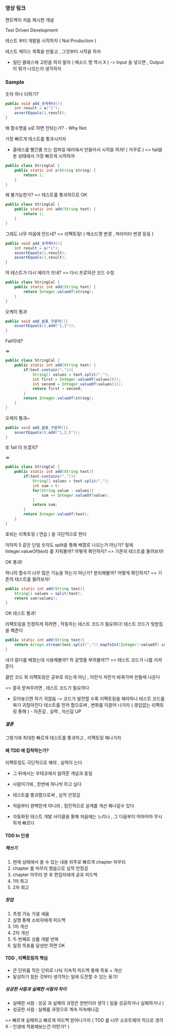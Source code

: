 ### 영상 링크



켄트백이 처음 제시한 개념

Test Driven Development

테스트 부터 개발을 시작하자
( Not Production )

테스트 케이스 목록을 만들고 , 그것부터 시작을 하자

- 일단 클래스에 고민을 하지 말자 ( 메소드 명 역시 X )
	-> Input 을 넣으면 , Output이 뭐가 나오는지 생각하자

### Sample

숫자 하나 더하기?

```java
public void add_숫자하나(){
	int result = a("1");
	assertEquals(1,result);
}
```

왜 함수명을 a로 하면 안되는가? - Why Not

가장 빠르게 테스트를 통과시키자
- 클래스를 빨간줄 뜨는 컴파일 에러에서 만들어서 시작을 하자! ( 거꾸로 )
=> fail을 본 상태에서 가장 빠르게 시작하자

```java
public class StringCal {
	public static int a(String string) {
		return 1;
	}
}
```

왜 불가능한가?
=> 테스트를 통과하므로 OK

```java
public class StringCal {
	public static int add(String text) {
		return 1;
	}
}
```

그래도 너무 마음에 안드네?
=> 리팩토링! ( 메소드명 변경 , 파라미터 변경 등등 )

```java
public void add_숫자하나(){
	int result = a("1");
	assertEquals(1,result);
	assertEquals(2,result);
}
```

어 테스트가 다시 에러가 뜨네?
=> 다시 프로덕션 코드 수정

```java
public class StringCal {
	public static int add(String text) {
		return Integer.valueOf(string);
	}
}
```

오케이 통과

```java
public void add_쉼표_구문자(){
	assertEquals(3,add("1,2"));
}
```

Fail이네?

=>

```java
public class StringCal {
	public static int add(String text) {
		if(text.contain(",")){
			String[] values = text.split(",");
			int first = Integer.valueOf(values[0]);
			int second = Integer.valueOf(values[1]);
			return first + second;
		}
		return Integer.valueOf(string);
	}
}
```

오케이 통과~

```java
public void add_쉼표_구문자(){
	assertEquals(8,add("1,2,5"));
}
```

또 fail 이 뜨겠지?

=>

```java
public class StringCal {
	public static int add(String text){
		if(text.contains(",")){	
			String[] values = text.split(",");
			int sum = 0;
			for(String value : values){
				sum += Integer.valueOf(value);
			}
			return sum;
		}
		return Integer.valueOf(text);
	}
}
```

포비는 리폭토링 ( 연습 ) 을 극단적으로 한다

어차피 5 같은 단일 숫자도 split을 통해 배열로 나오는거 아닌가?
밑에 Integer.valueOf(text) 를 지워볼까?
어떻게 확인하지?
=> 기존의 테스트를 돌려보자!

OK 통과!

하나의 함수가 너무 많은 기능을 하는거 아닌가?
분리해볼까?
어떻게 확인하지?
=> 기존의 테스트를 돌려보자!

```java
public static int add(String text){
	String[] values = split(text);
	return sum(values);
}
```

OK 테스트 통과!

리팩토링을 진정하게 하려면 , 작동하는 테스트 코드가 필요하다!
테스트 코드가 둿받침을 해준다

```java
public static int add(String text){
	return Arrays.stream(text.split(",")).mapToInt(Integer::valueOf).sum();
}
```

내가 람다를 배웠는데 사용해볼까?
하 겉멋좀 부려볼까??
 => 테스트 코드가 나를 지켜준다


클린 코드 와 리팩토링은 공부로 되는게 아닌 , 이런식 저런식 바꿔가며 만들때 나온다

=> 결국 받쳐주려면 , 테스트 코드가 필요하다

- 모아놓으면 하기 귀찮음 -> 코드가 발전할 수록 리팩토링을 해야하나 테스트 코드를 짜기 귀찮아진다
테스트를 먼저 함으로써 , 변화를 이끌어 나가자 ( 끊임없는 리팩토링 통해 ) - 자존감 , 실력 , 자신감 UP

##### 결론

그렇기에 최대한 빠르게 테스트를 통과하고 , 리팩토링 해나가자

#### 왜 TDD 에 집착하는가?

리팩토링도 극단적으로 해야 , 실력이 는다


- 그 뒤에서는 우테코에서 알려준 개념과 동일

- 사람이기에 , 한번에 하나씩 하고 싶다

- 테스트를 통과함으로써 , 심적 안정감

- 처음부터 완벽한게 아니라 , 점진적으로 설계를 개선 해나갈수 있다

- 자동화된 테스트 개발 사이클을 통해
처음에는 느리나 , 그 다음부터 어마어마 무시하게 빠르다

#### TDD In 인생

##### 책쓰기

1. 현재 상태에서 쓸 수 있는 내용 위주로 빠르게 chapter 마무리
2. chapter 를 마무리 했음으로 심적 안정감
3. chapter 마무리 한 후 편집자에게 공유 피드백
4. 1차 회고
5. 2차 회고
##### 창업

1. 측정 가능 가설 세움
2. 실행 통해 소비자에게 피드백
3. 1차 개선
4. 2차 개선
5. 두 번째로 상품 개발 반복
6. 일정 목표를 달성만 하면 OK
#### TDD , 리팩토링의 핵심

- 큰 단위를 작은 단위로 나눠 지속적 피드백 통해 목표 + 개선
- 달성하기 힘든 것부터 생각하는 일에 도전할 수 있는 용기!
##### 성공한 사람과 실패한 사람의 차이

- 실패한 사람 : 성공 과 실패의 과정은 한번이라 생각 ( 일을 성공하거나 실패하거나 )
- 성공한 사람 : 실패를 과정으로 계속 지속해나감

=> 빠르게 실패하고 빠르게 피드백 받아나가자 ( TDD 를 너무 소프트웨어 적으로 생각 X - 인생에 적용해보는건 어떤가? )